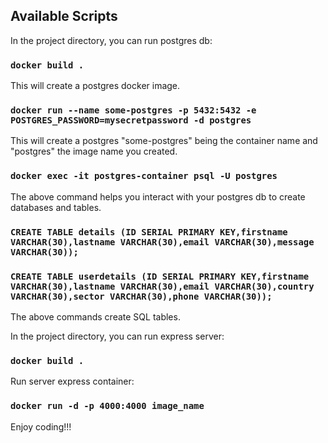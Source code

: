## Available Scripts

In the project directory, you can run postgres db:

### `docker build .`

This will create a postgres docker image.

### `docker run --name some-postgres -p 5432:5432 -e POSTGRES_PASSWORD=mysecretpassword -d postgres`

This will create a postgres "some-postgres" being the container name and "postgres" the image name you created.

### `docker exec -it postgres-container psql -U postgres`

The above command helps you interact with your postgres db to create databases and tables.

### `CREATE TABLE details (ID SERIAL PRIMARY KEY,firstname VARCHAR(30),lastname VARCHAR(30),email VARCHAR(30),message VARCHAR(30));`

### `CREATE TABLE userdetails (ID SERIAL PRIMARY KEY,firstname VARCHAR(30),lastname VARCHAR(30),email VARCHAR(30),country VARCHAR(30),sector VARCHAR(30),phone VARCHAR(30));`

The above commands create SQL tables.

In the project directory, you can run express server:

### `docker build .`

Run server express container:

### `docker run -d -p 4000:4000 image_name`

Enjoy coding!!!